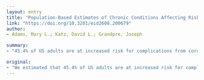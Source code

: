 ```yaml
---
layout: entry
title: "Population-Based Estimates of Chronic Conditions Affecting Risk for Complications from Coronavirus Disease, United States"
link: "https://doi.org/10.3201/eid2608.200679"
author:
- Adams, Mary L.; Katz, David L.; Grandpre, Joseph

summary:
- "45.4% of US adults are at increased risk for complications from coronavirus disease. Rates increased by age, from 19.8% for persons 18-29 years of age to 80.7% for persons >80 years. The rates vary by state, race/ethnicity, health insurance status, and employment. Estimated that 45.44% of Americans are at higher risk. Those with diabetes, respiratory disease, hypertension, or cancer are at risk of complications. Rats increased. by age.4% are at greater risk of coron. US adults. About 45."

original:
- "We estimated that 45.4% of US adults are at increased risk for complications from coronavirus disease because of cardiovascular disease, diabetes, respiratory disease, hypertension, or cancer. Rates increased by age, from 19.8% for persons 18-29 years of age to 80.7% for persons >80 years of age, and varied by state, race/ethnicity, health insurance status, and employment."
---
```


